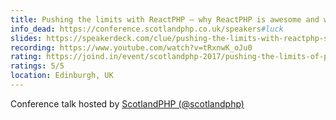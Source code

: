 ```yaml
---
title: Pushing the limits with ReactPHP – why ReactPHP is awesome and why you should care
info_dead: https://conference.scotlandphp.co.uk/speakers#luck
slides: https://speakerdeck.com/clue/pushing-the-limits-with-reactphp-scotlandphp17
recording: https://www.youtube.com/watch?v=tRxnwK_oJu0
rating: https://joind.in/event/scotlandphp-2017/pushing-the-limits-of-php-with-reactphp
ratings: 5/5
location: Edinburgh, UK
---
```

Conference talk hosted by <a href="https://conference.scotlandphp.co.uk/">ScotlandPHP (@scotlandphp)</a>
